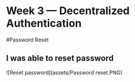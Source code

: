 # Week 3 — Decentralized Authentication
#Password Reset
## I was able to reset password 
![Reset password](assets/Password reset.PNG)
